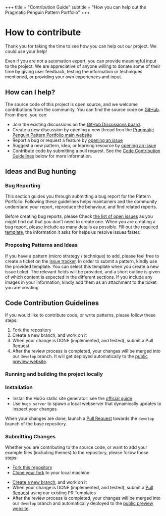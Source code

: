 +++
title = "Contribution Guide"
subtitle = "How you can help out the Pragmatic Penguin Pattern Portfolio"
+++

# How to contribute

Thank you for taking the time to see how you can help out our project. We could use your help!

Even if you are not a automation expert, you can provide meaningful input to the project.
We are appreciative of anyone willing to donate some of their time by giving user feedback, testing the information or techniques mentioned, or providing your own experiences and input.

## How can I help?

The source code of this project is open source, and we welcome contributions from the community. 
You can find the source code on [GitHub](https://github.com/sddevelopment-be/penguin-pragmatic-patterns).
From there, you can:

* Join the existing discussions on the [GitHub Discussions board](https://github.com/sddevelopment-be/penguin-pragmatic-patterns/discussions).
* Create a new discussion by opening a new thread fron the [Pragmatic Penguin Pattern Portfolio main website](https://patterns.sddevelopment.com)
* Report a bug or request a feature by [opening an issue](https://github.com/sddevelopment-be/penguin-pragmatic-patterns/issues/new/choose)
* Suggest a new pattern, idea, or learning resource by [opening an issue](https://github.com/sddevelopment-be/penguin-pragmatic-patterns/issues/new/choose)
* Contribute code by submitting a pull request. See the [Code Contribution Guidelines](#code-contribution-guidelines) below for more information.

## Ideas and Bug hunting

### Bug Reporting

This section guides you through submitting a bug report for the Pattern Portfolio. 
Following these guidelines helps maintainers and the community understand your report, reproduce the behaviour, and find related reports.

Before creating bug reports, please Check [the list of open issues](https://github.com/sddevelopment-be/penguin-pragmatic-patterns/issues) as 
you might find out that you don't need to create one.
When you are creating a bug report, please include as many details as possible.
Fill out the [required template](../../.github/ISSUE_TEMPLATE/bug_report.md), the information it asks for helps us resolve issues faster.

### Proposing Patterns and Ideas

If you have a pattern (micro strategy / technique) to add, please feel free to create a ticket on the [issue tracker](https://github.com/sddevelopment-be/penguin-pragmatic-patterns/issues). In order to submit
a pattern, kindly use the provided template. You can select this template when you create a new issue ticket. The relevant fields will be provided,
and a short outline is given of which content is expected in the different sections. If you include any images in your information, kindly add them
as an attachment to the ticket you are creating.

## Code Contribution Guidelines

If you would like to contribute code, or write patterns, please follow these steps:

1. Fork the repository
2. Create a new branch, and work on it
3. When your change is DONE (implemented, and tested), submit a Pull Request.
4. After the review process is completed, your changes will be merged into our `develop` branch. 
  It will get deployed automatically to the [public preview website](https://sddevelopment-be.github.io/penguin-pragmatic-patterns/).

### Running and building the project locally

### Installation

* Install the HuGo static site generator: see the [official guide](https://gohugo.io/installation/)
* Use `hugo server` to spawn a local webserver that dynamically updates to inspect your changes

When your changes are done, launch a [Pull Request](https://docs.github.com/en/pull-requests/collaborating-with-pull-requests/proposing-changes-to-your-work-with-pull-requests/creating-a-pull-request) towards the `develop` branch of the base repository.

### Submitting Changes

Whether you are contributing to the source code, or want to add your example files (including themes) to the repository,
please follow these steps:

* [Fork this repository](https://docs.github.com/en/pull-requests/collaborating-with-pull-requests/working-with-forks/about-forks)
* [Clone your fork]() to your local machine
- [Create a new branch](https://guides.github.com/introduction/flow/), and work on it
- When your change is DONE (implemented, and tested), submit a [Pull Request](https://docs.github.com/en/pull-requests/collaborating-with-pull-requests/proposing-changes-to-your-work-with-pull-requests/creating-a-pull-request) using our 
  existing PR Templates
- After the review process is completed, your changes will be merged into our `develop` branch and automatically deployed to the [public preview website](https://sddevelopment-be.github.io/penguin-pragmatic-patterns/).


